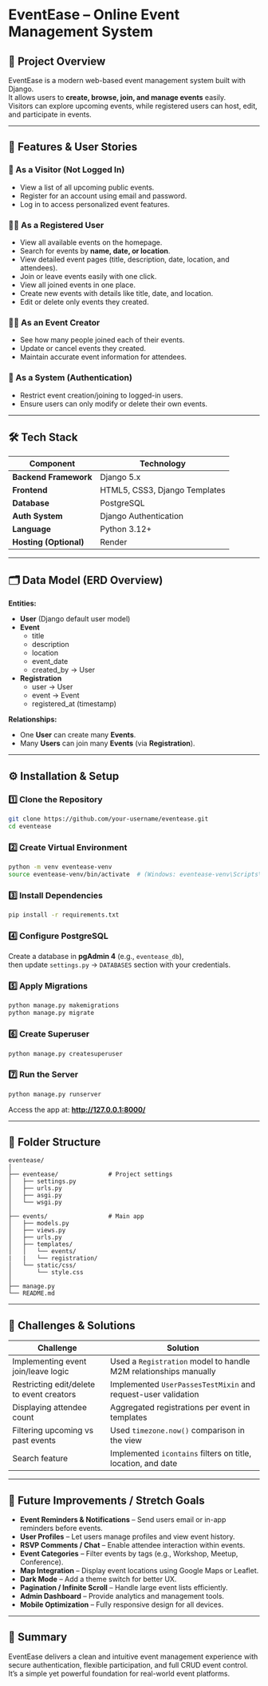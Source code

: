 # EventEase – Online Event Management System

## 📘 Project Overview
EventEase is a modern web-based event management system built with Django.  
It allows users to **create, browse, join, and manage events** easily.  
Visitors can explore upcoming events, while registered users can host, edit, and participate in events.

---

## 🧩 Features & User Stories

### 👥 As a Visitor (Not Logged In)
- View a list of all upcoming public events.  
- Register for an account using email and password.  
- Log in to access personalized event features.

### 🙋‍♀️ As a Registered User
- View all available events on the homepage.  
- Search for events by **name, date, or location**.  
- View detailed event pages (title, description, date, location, and attendees).  
- Join or leave events easily with one click.  
- View all joined events in one place.  
- Create new events with details like title, date, and location.  
- Edit or delete only events they created.

### 🧑‍💼 As an Event Creator
- See how many people joined each of their events.  
- Update or cancel events they created.  
- Maintain accurate event information for attendees.

### 🔐 As a System (Authentication)
- Restrict event creation/joining to logged-in users.  
- Ensure users can only modify or delete their own events.

---

## 🛠️ Tech Stack

| Component | Technology |
|------------|-------------|
| **Backend Framework** | Django 5.x |
| **Frontend** | HTML5, CSS3, Django Templates |
| **Database** | PostgreSQL |
| **Auth System** | Django Authentication |
| **Language** | Python 3.12+ |
| **Hosting (Optional)** | Render |

---

## 🗂️ Data Model (ERD Overview)

**Entities:**
- **User** (Django default user model)
- **Event**
  - title
  - description
  - location
  - event_date
  - created_by → User
- **Registration**
  - user → User
  - event → Event
  - registered_at (timestamp)

**Relationships:**
- One **User** can create many **Events**.
- Many **Users** can join many **Events** (via **Registration**).

---

## ⚙️ Installation & Setup

### 1️⃣ Clone the Repository
```bash
git clone https://github.com/your-username/eventease.git
cd eventease
```

### 2️⃣ Create Virtual Environment
```bash
python -m venv eventease-venv
source eventease-venv/bin/activate  # (Windows: eventease-venv\Scripts\activate)
```

### 3️⃣ Install Dependencies
```bash
pip install -r requirements.txt
```

### 4️⃣ Configure PostgreSQL
Create a database in **pgAdmin 4** (e.g., `eventease_db`),  
then update `settings.py` → `DATABASES` section with your credentials.

### 5️⃣ Apply Migrations
```bash
python manage.py makemigrations
python manage.py migrate
```

### 6️⃣ Create Superuser
```bash
python manage.py createsuperuser
```

### 7️⃣ Run the Server
```bash
python manage.py runserver
```

Access the app at: **http://127.0.0.1:8000/**

---

## 🧭 Folder Structure

```
eventease/
│
├── eventease/              # Project settings
│   ├── settings.py
│   ├── urls.py
│   ├── asgi.py
│   └── wsgi.py
│
├── events/                 # Main app
│   ├── models.py
│   ├── views.py
│   ├── urls.py
│   ├── templates/
│   │   └── events/
|   |   └── registration/
│   └── static/css/
│       └── style.css
│
├── manage.py
└── README.md
```

---

## 🚀 Challenges & Solutions

| Challenge | Solution |
|------------|-----------|
| Implementing event join/leave logic | Used a `Registration` model to handle M2M relationships manually |
| Restricting edit/delete to event creators | Implemented `UserPassesTestMixin` and request-user validation |
| Displaying attendee count | Aggregated registrations per event in templates |
| Filtering upcoming vs past events | Used `timezone.now()` comparison in the view |
| Search feature | Implemented `icontains` filters on title, location, and date |

---

## 🧭 Future Improvements / Stretch Goals

- **Event Reminders & Notifications** – Send users email or in-app reminders before events.  
- **User Profiles** – Let users manage profiles and view event history.  
- **RSVP Comments / Chat** – Enable attendee interaction within events.  
- **Event Categories** – Filter events by tags (e.g., Workshop, Meetup, Conference).  
- **Map Integration** – Display event locations using Google Maps or Leaflet.  
- **Dark Mode** – Add a theme switch for better UX.  
- **Pagination / Infinite Scroll** – Handle large event lists efficiently.  
- **Admin Dashboard** – Provide analytics and management tools.  
- **Mobile Optimization** – Fully responsive design for all devices.  

---

## 🏁 Summary
EventEase delivers a clean and intuitive event management experience with secure authentication, flexible participation, and full CRUD event control.  
It’s a simple yet powerful foundation for real-world event platforms.
